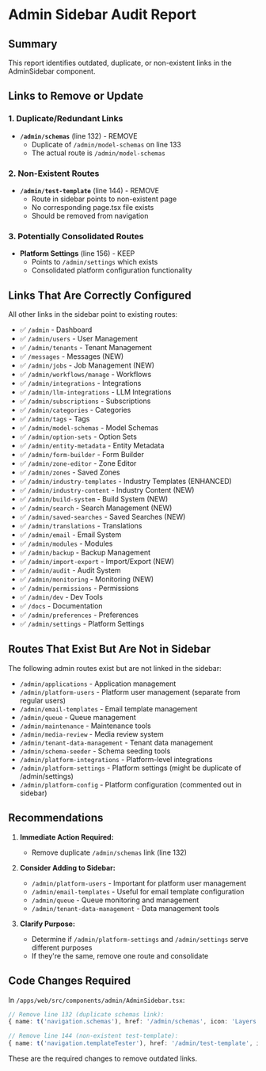 # Admin Sidebar Audit Report

## Summary
This report identifies outdated, duplicate, or non-existent links in the AdminSidebar component.

## Links to Remove or Update

### 1. Duplicate/Redundant Links
- **`/admin/schemas`** (line 132) - REMOVE
  - Duplicate of `/admin/model-schemas` on line 133
  - The actual route is `/admin/model-schemas`

### 2. Non-Existent Routes
- **`/admin/test-template`** (line 144) - REMOVE
  - Route in sidebar points to non-existent page
  - No corresponding page.tsx file exists
  - Should be removed from navigation

### 3. Potentially Consolidated Routes
- **Platform Settings** (line 156) - KEEP
  - Points to `/admin/settings` which exists
  - Consolidated platform configuration functionality

## Links That Are Correctly Configured

All other links in the sidebar point to existing routes:
- ✅ `/admin` - Dashboard
- ✅ `/admin/users` - User Management
- ✅ `/admin/tenants` - Tenant Management
- ✅ `/messages` - Messages (NEW)
- ✅ `/admin/jobs` - Job Management (NEW)
- ✅ `/admin/workflows/manage` - Workflows
- ✅ `/admin/integrations` - Integrations
- ✅ `/admin/llm-integrations` - LLM Integrations
- ✅ `/admin/subscriptions` - Subscriptions
- ✅ `/admin/categories` - Categories
- ✅ `/admin/tags` - Tags
- ✅ `/admin/model-schemas` - Model Schemas
- ✅ `/admin/option-sets` - Option Sets
- ✅ `/admin/entity-metadata` - Entity Metadata
- ✅ `/admin/form-builder` - Form Builder
- ✅ `/admin/zone-editor` - Zone Editor
- ✅ `/admin/zones` - Saved Zones
- ✅ `/admin/industry-templates` - Industry Templates (ENHANCED)
- ✅ `/admin/industry-content` - Industry Content (NEW)
- ✅ `/admin/build-system` - Build System (NEW)
- ✅ `/admin/search` - Search Management (NEW)
- ✅ `/admin/saved-searches` - Saved Searches (NEW)
- ✅ `/admin/translations` - Translations
- ✅ `/admin/email` - Email System
- ✅ `/admin/modules` - Modules
- ✅ `/admin/backup` - Backup Management
- ✅ `/admin/import-export` - Import/Export (NEW)
- ✅ `/admin/audit` - Audit System
- ✅ `/admin/monitoring` - Monitoring (NEW)
- ✅ `/admin/permissions` - Permissions
- ✅ `/admin/dev` - Dev Tools
- ✅ `/docs` - Documentation
- ✅ `/admin/preferences` - Preferences
- ✅ `/admin/settings` - Platform Settings

## Routes That Exist But Are Not in Sidebar

The following admin routes exist but are not linked in the sidebar:
- `/admin/applications` - Application management
- `/admin/platform-users` - Platform user management (separate from regular users)
- `/admin/email-templates` - Email template management
- `/admin/queue` - Queue management
- `/admin/maintenance` - Maintenance tools
- `/admin/media-review` - Media review system
- `/admin/tenant-data-management` - Tenant data management
- `/admin/schema-seeder` - Schema seeding tools
- `/admin/platform-integrations` - Platform-level integrations
- `/admin/platform-settings` - Platform settings (might be duplicate of /admin/settings)
- `/admin/platform-config` - Platform configuration (commented out in sidebar)

## Recommendations

1. **Immediate Action Required:**
   - Remove duplicate `/admin/schemas` link (line 132)

2. **Consider Adding to Sidebar:**
   - `/admin/platform-users` - Important for platform user management
   - `/admin/email-templates` - Useful for email template configuration
   - `/admin/queue` - Queue monitoring and management
   - `/admin/tenant-data-management` - Data management tools

3. **Clarify Purpose:**
   - Determine if `/admin/platform-settings` and `/admin/settings` serve different purposes
   - If they're the same, remove one route and consolidate

## Code Changes Required

In `/apps/web/src/components/admin/AdminSidebar.tsx`:

```typescript
// Remove line 132 (duplicate schemas link):
{ name: t('navigation.schemas'), href: '/admin/schemas', icon: 'Layers', requiresPath: '/admin/model-schemas' },

// Remove line 144 (non-existent test-template):
{ name: t('navigation.templateTester'), href: '/admin/test-template', icon: 'Code', requiresPath: '/admin/test-template' },
```

These are the required changes to remove outdated links.